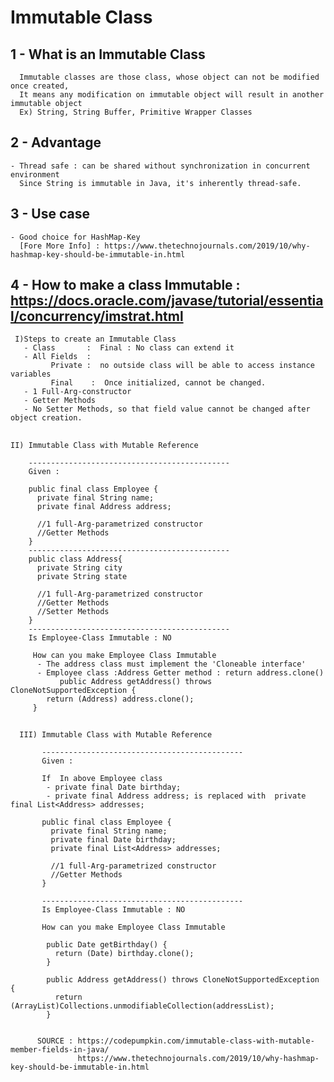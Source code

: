 # Immutable Class

## 1 - What is an Immutable Class

      Immutable classes are those class, whose object can not be modified once created, 
      It means any modification on immutable object will result in another immutable object 
      Ex) String, String Buffer, Primitive Wrapper Classes 

## 2 - Advantage
    - Thread safe : can be shared without synchronization in concurrent environment
      Since String is immutable in Java, it's inherently thread-safe.

## 3 - Use case
    - Good choice for HashMap-Key 
      [Fore More Info] : https://www.thetechnojournals.com/2019/10/why-hashmap-key-should-be-immutable-in.html
 
## 4 - How to make a class Immutable : https://docs.oracle.com/javase/tutorial/essential/concurrency/imstrat.html
     I)Steps to create an Immutable Class
       - Class       :  Final : No class can extend it 
       - All Fields  : 
             Private :  no outside class will be able to access instance variables
             Final    :  Once initialized, cannot be changed.
       - 1 Full-Arg-constructor
       - Getter Methods
       - No Setter Methods, so that field value cannot be changed after object creation.

##
    II) Immutable Class with Mutable Reference
    
        ---------------------------------------------
        Given : 
	
        public final class Employee {
          private final String name;
          private final Address address;

          //1 full-Arg-parametrized constructor 
          //Getter Methods 
        }
        ---------------------------------------------
        public class Address{
          private String city
          private String state

          //1 full-Arg-parametrized constructor 
          //Getter Methods 
          //Setter Methods 
        }
        ---------------------------------------------
        Is Employee-Class Immutable : NO 

         How can you make Employee Class Immutable 
          - The address class must implement the 'Cloneable interface'
          - Employee class :Address Getter method : return address.clone() 
               public Address getAddress() throws CloneNotSupportedException {
		    return (Address) address.clone();
	     }
		
##

      III) Immutable Class with Mutable Reference
         
           --------------------------------------------- 
           Given : 
	   
           If  In above Employee class
            - private final Date birthday; 
            - private final Address address; is replaced with  private final List<Address> addresses;

           public final class Employee {
             private final String name;
             private final Date birthday;
             private final List<Address> addresses;

             //1 full-Arg-parametrized constructor 
             //Getter Methods 
           }

           ---------------------------------------------
           Is Employee-Class Immutable : NO

           How can you make Employee Class Immutable 

            public Date getBirthday() {
              return (Date) birthday.clone();
            }

            public Address getAddress() throws CloneNotSupportedException {
              return (ArrayList)Collections.unmodifiableCollection(addressList);
            }


          SOURCE : https://codepumpkin.com/immutable-class-with-mutable-member-fields-in-java/	
                   https://www.thetechnojournals.com/2019/10/why-hashmap-key-should-be-immutable-in.html

